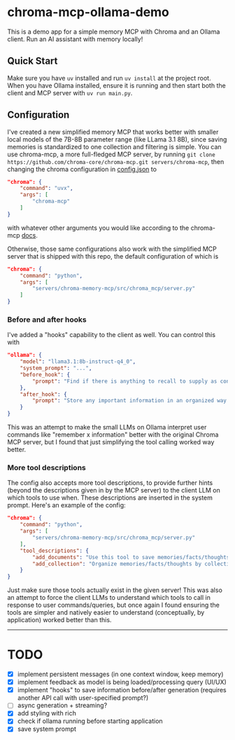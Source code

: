 # chroma-mcp-ollama-demo

This is a demo app for a simple memory MCP with Chroma and an Ollama client. Run an AI assistant with memory locally!

## Quick Start

Make sure you have `uv` installed and run `uv install` at the project root. When you have Ollama installed, ensure it is running and then start both the client and MCP server with `uv run main.py`.

## Configuration

I've created a new simplified memory MCP that works better with smaller local models of the 7B-8B parameter range (like LLama 3.1 8B), since saving memories is standardized to one collection and filtering is simple. You can use chroma-mcp, a more full-fledged MCP server, by running `git clone https://github.com/chroma-core/chroma-mcp.git servers/chroma-mcp`, then changing the chroma configuration in [config.json](./config.json) to

```json
"chroma": {
    "command": "uvx",
    "args": [
        "chroma-mcp"
    ]
}
```

with whatever other arguments you would like according to the chroma-mcp [docs](https://github.com/chroma-core/chroma-mcp/tree/main#usage-with-claude-desktop).

Otherwise, those same configurations also work with the simplified MCP server that is shipped with this repo, the default configuration of which is

```json
"chroma": {
    "command": "python",
    "args": [
        "servers/chroma-memory-mcp/src/chroma_mcp/server.py"
    ]
}
```

### Before and after hooks

I've added a "hooks" capability to the client as well. You can control this with

```json
"ollama": {
    "model": "llama3.1:8b-instruct-q4_0",
    "system_prompt": "...",
    "before_hook": {
        "prompt": "Find if there is anything to recall to supply as context to future assistant generations from the below user message.\n\n{user_message}"
    },
    "after_hook": {
        "prompt": "Store any important information in an organized way from the below user message and assistant message.\n\n---\nUser: {user_message}\nAssistant: {assistant_message}\n---\n"
    }
}
```

This was an attempt to make the small LLMs on Ollama interpret user commands like "remember x information" better with the original Chroma MCP server, but I found that just simplifying the tool calling worked way better.

### More tool descriptions

The config also accepts more tool descriptions, to provide further hints (beyond the descriptions given in by the MCP server) to the client LLM on which tools to use when. These descriptions are inserted in the system prompt. Here's an example of the config:

```json
"chroma": {
    "command": "python",
    "args": [
        "servers/chroma-memory-mcp/src/chroma_mcp/server.py"
    ],
    "tool_descriptions": {
        "add_documents": "Use this tool to save memories/facts/thoughts.",
        "add_collection": "Organize memories/facts/thoughts by collections, to help find them easier later."
    }
}
```

Just make sure those tools actually exist in the given server! This was also an attempt to force the client LLMs to understand which tools to call in response to user commands/queries, but once again I found ensuring the tools are simpler and natively easier to understand (conceptually, by application) worked better than this.

---

# TODO

- [x] implement persistent messages (in one context window, keep memory)
- [x] implement feedback as model is being loaded/processing query (UI/UX)
- [x] implement "hooks" to save information before/after generation (requires another API call with user-specified prompt?)
- [ ] async generation + streaming?
- [x] add styling with rich
- [x] check if ollama running before starting application
- [x] save system prompt
